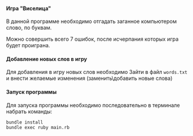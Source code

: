 #### Игра "Виселица"

В данной программе необходимо отгадать заганное компьютером слово, по буквам.

Можно совершить всего 7 ошибок, после исчерпания которых игра будет проиграна.

#### Добавление новых слов в игру

Для добавления в игру новых слов необходимо Зайти в файл `words.txt` и внести желаемые изменения (заменить\добавить новые слова)

#### Запуск программы

Для запуска программы необходимо последовательно в терминале набрать команды:

```
bundle install
bundle exec ruby main.rb
```

